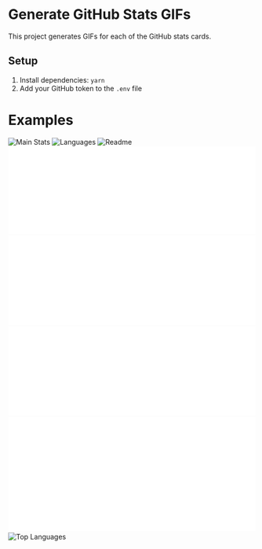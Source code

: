 # Generate GitHub Stats GIFs

This project generates GIFs for each of the GitHub stats cards.

## Setup

1. Install dependencies: `yarn`
2. Add your GitHub token to the `.env` file

# Examples

![Main Stats](./out/main-stats.gif)
![Languages](./out/languages.gif)
![Readme](./out/readme.gif)
![Issue Tracking](./out/issue-tracking.gif)
![Code Metrics](./out/code-metrics.gif)
![Activity Overview](./out/activity-overview.gif)
![Commit Streak](./out/commit-streak.gif)
![Top Languages](./out/top-languages.gif)
